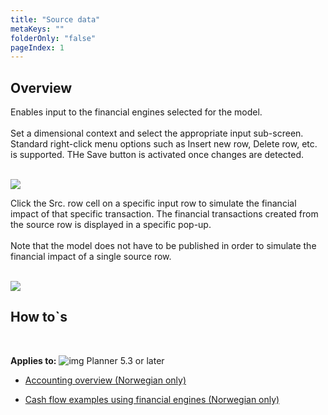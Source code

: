 ```yaml
---
title: "Source data"
metaKeys: ""
folderOnly: "false"
pageIndex: 1
---
```


## Overview
Enables input to the financial engines selected for the model.<br/>
<br/>
Set a dimensional context and select the appropriate input sub-screen. Standard right-click menu options such as Insert new row, Delete row, etc. is supported. THe Save button is activated once changes are detected.<br/>
<br/>

![](https://profitbasedocs.blob.core.windows.net/enduserhelp/images/FinanceNativeInputData.JPG)<br/>

Click the Src. row cell on a specific input row to simulate the financial impact of that specific transaction. The financial transactions created from the source row is displayed in a specific pop-up.<br/>
<br/>
Note that the model does not have to be published in order to simulate the financial impact of a single source row.<br/>
<br/>

![](https://profitbasedocs.blob.core.windows.net/enduserhelp/images/FinanceNativeInputDataSimulation.JPG)<br/>

## How to`s

<br/>

**Applies to:** ![img](https://profitbasedocs.blob.core.windows.net/icons/yes-icon.png) Planner 5.3 or later

-  [Accounting overview (Norwegian only)](https://profitbasedocs.blob.core.windows.net/enduserhelp/files/V5.3/Profitbase%20-%20Grunnleggende%20om%20bokf%C3%B8ring.pdf)<br/>

-  [Cash flow examples using financial engines (Norwegian only)](https://profitbasedocs.blob.core.windows.net/enduserhelp/files/V5.3/Profitbase%20-%20Kontantstr%C3%B8m%20med%20Planner.pdf)<br/>

<br/>